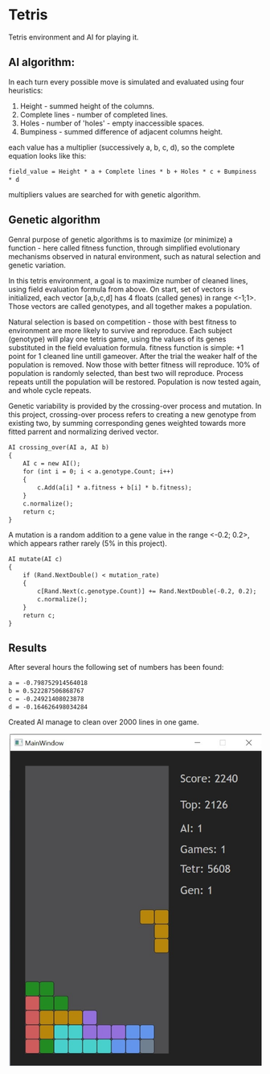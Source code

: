 # Tetris
Tetris environment and AI for playing it.

## AI algorithm:

In each turn every possible move is simulated and evaluated using four heuristics:
1. Height - summed height of the columns.
2. Complete lines - number of completed lines.
3. Holes - number of 'holes' - empty inaccessible spaces.
4. Bumpiness - summed difference of adjacent columns height.

each value has a multiplier (successively a, b, c, d), so the complete equation looks like this:

    field_value = Height * a + Complete lines * b + Holes * c + Bumpiness * d

multipliers values are searched for with genetic algorithm.

## Genetic algorithm

Genral purpose of genetic algorithms is to maximize (or minimize) a function - here called fitness function, through simplified evolutionary mechanisms observed in natural environment, such as natural selection and genetic variation.

In this tetris environment, a goal is to maximize number of cleaned lines, using field evaluation formula from above.
On start, set of vectors is initialized, each vector [a,b,c,d] has 4 floats (called genes) in range <-1;1>. Those vectors are called genotypes, and
all together makes a population.

Natural selection is based on competition - those with best fitness to environment are more likely to survive and reproduce.
Each subject (genotype) will play one tetris game, using the values of its genes substituted in the field evaluation formula. fitness function is simple: +1 point for 1 cleaned line untill gameover.
After the trial the weaker half of the population is removed.
Now those with better fitness will reproduce. 10% of population is randomly selected, than best two will reproduce.
Process repeats untill the population will be restored.
Population is now tested again, and whole cycle repeats.

Genetic variability is provided by the crossing-over process and mutation.
In this project, crossing-over process refers to creating a new genotype from existing two, by summing corresponding genes weighted towards more fitted parrent and normalizing derived vector.

    AI crossing_over(AI a, AI b)
    {
        AI c = new AI();
        for (int i = 0; i < a.genotype.Count; i++)
        {
            c.Add(a[i] * a.fitness + b[i] * b.fitness);
        }
        c.normalize();
        return c;
    }

A mutation is a random addition to a gene value in the range <-0.2; 0.2>, which appears rather rarely (5% in this project).

    AI mutate(AI c)
    {
        if (Rand.NextDouble() < mutation_rate)
        {
            c[Rand.Next(c.genotype.Count)] += Rand.NextDouble(-0.2, 0.2);
            c.normalize();
        }
        return c;
    }


## Results

After several hours the following set of numbers has been found:

    a = -0.798752914564018
    b = 0.522287506868767
    c = -0.24921408023878
    d = -0.164626498034284

Created AI manage to clean over 2000 lines in one game.

![img1](/imgs/tetris1.jpg)

